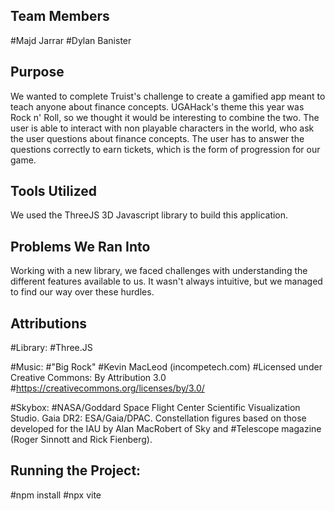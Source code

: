 ## Team Members
#Majd Jarrar
#Dylan Banister

## Purpose
We wanted to complete Truist's challenge to create a gamified app meant to teach anyone about finance concepts. UGAHack's theme this year was Rock n' Roll, so we thought it would be interesting to combine the two. The user is able to interact with non playable characters in the world, who ask the user questions about finance concepts. The user has to answer the questions correctly to earn tickets, which is the form of progression for our game.

## Tools Utilized
We used the ThreeJS 3D Javascript library to build this application.

## Problems We Ran Into
Working with a new library, we faced challenges with understanding the different features available to us. It wasn't always intuitive, but we managed to find our way over these hurdles.

## Attributions
#Library:
#Three.JS

#Music:
#"Big Rock"
#Kevin MacLeod (incompetech.com)
#Licensed under Creative Commons: By Attribution 3.0
#https://creativecommons.org/licenses/by/3.0/

#Skybox:
#NASA/Goddard Space Flight Center Scientific Visualization Studio. Gaia DR2: ESA/Gaia/DPAC. Constellation figures based on those developed for the IAU by Alan MacRobert of Sky and #Telescope magazine (Roger Sinnott and Rick Fienberg).

## Running the Project:
#npm install
#npx vite
